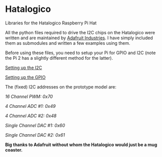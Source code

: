 # Hatalogico
Libraries for the Hatalogico Raspberry Pi Hat

All the python files required to drive the I2C chips on the Hatalogico were written and are maintained by [Adafruit Industries](https://www.adafruit.com/). I have simply included them as submodules and written a few examples using them.

Before using these files, you need to setup your Pi for GPIO and I2C (note the Pi 2 has a slightly different method for the latter).

[Setting up the I2C](https://learn.adafruit.com/adafruits-raspberry-pi-lesson-4-gpio-setup/configuring-i2c)

[Setting up the GPIO](https://learn.adafruit.com/adafruits-raspberry-pi-lesson-4-gpio-setup/configuring-gpio)


The (fixed) I2C addresses on the prototype model are:

*16 Channel PWM: 0x70*

*4 Channel ADC #1: 0x49*

*4 Channel ADC #2: 0x48*

*Single Channel DAC #1: 0x60*

*Single Channel DAC #2: 0x61*


**Big thanks to Adafruit without whom the Hatalogico would just be a mug coaster.**
